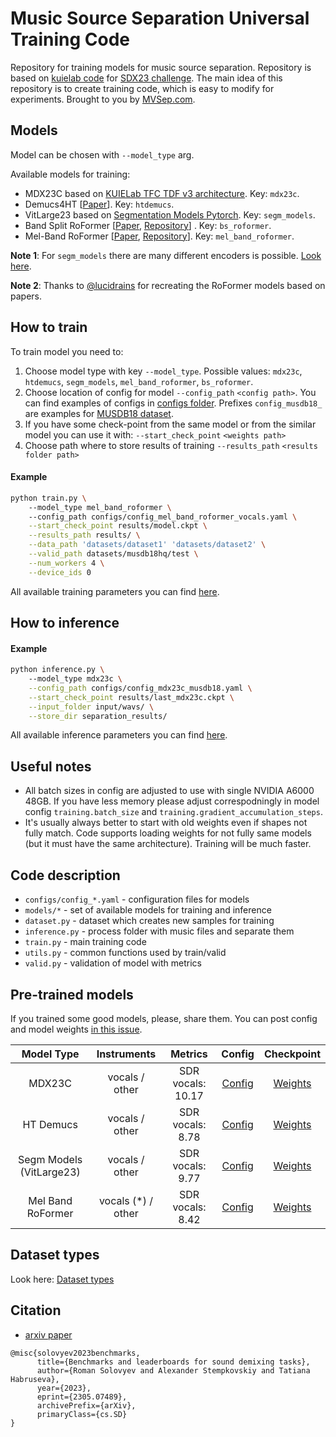 # Music Source Separation Universal Training Code

Repository for training models for music source separation. Repository is based on [kuielab code](https://github.com/kuielab/sdx23/tree/mdx_AB/my_submission/src) for [SDX23 challenge](https://github.com/kuielab/sdx23/tree/mdx_AB/my_submission/src). The main idea of this repository is to create training code, which is easy to modify for experiments. Brought to you by [MVSep.com](https://mvsep.com).

## Models

Model can be chosen with `--model_type` arg.

Available models for training:
* MDX23C based on [KUIELab TFC TDF v3 architecture](https://github.com/kuielab/sdx23/). Key: `mdx23c`.
* Demucs4HT [[Paper](https://arxiv.org/abs/2211.08553)]. Key: `htdemucs`.
* VitLarge23 based on [Segmentation Models Pytorch](https://github.com/qubvel/segmentation_models.pytorch). Key: `segm_models`. 
* Band Split RoFormer [[Paper](https://arxiv.org/abs/2309.02612), [Repository](https://github.com/lucidrains/BS-RoFormer)] . Key: `bs_roformer`. 
* Mel-Band RoFormer [[Paper](https://arxiv.org/abs/2310.01809), [Repository](https://github.com/lucidrains/BS-RoFormer)]. Key: `mel_band_roformer`.
 
 **Note 1**: For `segm_models` there are many different encoders is possible. [Look here](https://github.com/qubvel/segmentation_models.pytorch#encoders-).
 
 **Note 2**: Thanks to [@lucidrains](https://github.com/lucidrains) for recreating the RoFormer models based on papers.

## How to train

To train model you need to:

1) Choose model type with key `--model_type`. Possible values: `mdx23c`, `htdemucs`, `segm_models`, `mel_band_roformer`, `bs_roformer`.
2) Choose location of config for model `--config_path` `<config path>`. You can find examples of configs in [configs folder](configs/). Prefixes `config_musdb18_` are examples for [MUSDB18 dataset](https://sigsep.github.io/datasets/musdb.html).
3) If you have some check-point from the same model or from the similar model you can use it with: `--start_check_point` `<weights path>`
4) Choose path where to store results of training `--results_path` `<results folder path>`

#### Example
```bash
python train.py \ 
    --model_type mel_band_roformer \ 
    --config_path configs/config_mel_band_roformer_vocals.yaml \
    --start_check_point results/model.ckpt \
    --results_path results/ \
    --data_path 'datasets/dataset1' 'datasets/dataset2' \
    --valid_path datasets/musdb18hq/test \
    --num_workers 4 \
    --device_ids 0
```

All available training parameters you can find [here](https://github.com/ZFTurbo/Music-Source-Separation-Training/blob/main/train.py#L109).

## How to inference

#### Example

```bash
python inference.py \  
    --model_type mdx23c \
    --config_path configs/config_mdx23c_musdb18.yaml \
    --start_check_point results/last_mdx23c.ckpt \
    --input_folder input/wavs/ \
    --store_dir separation_results/
```

All available inference parameters you can find [here](https://github.com/ZFTurbo/Music-Source-Separation-Training/blob/main/inference.py#L54).

## Useful notes

* All batch sizes in config are adjusted to use with single NVIDIA A6000 48GB. If you have less memory please adjust correspodningly in model config `training.batch_size` and `training.gradient_accumulation_steps`.
* It's usually always better to start with old weights even if shapes not fully match. Code supports loading weights for not fully same models (but it must have the same architecture). Training will be much faster. 

## Code description

* `configs/config_*.yaml` - configuration files for models
* `models/*` - set of available models for training and inference 
* `dataset.py` - dataset which creates new samples for training
* `inference.py` - process folder with music files and separate them
* `train.py` - main training code
* `utils.py` - common functions used by train/valid 
* `valid.py` - validation of model with metrics


## Pre-trained models

If you trained some good models, please, share them. You can post config and model weights [in this issue](https://github.com/ZFTurbo/Music-Source-Separation-Training/issues/1).

| Model Type | Instruments | Metrics | Config | Checkpoint |
|:-------------:|:-------------:|:-----:|:-----:|:-----:|
| MDX23C | vocals / other | SDR vocals: 10.17 | [Config](https://github.com/ZFTurbo/Music-Source-Separation-Training/releases/download/v1.0.0/config_vocals_mdx23c.yaml) | [Weights](https://github.com/ZFTurbo/Music-Source-Separation-Training/releases/download/v1.0.0/model_vocals_mdx23c_sdr_10.17.ckpt) |
| HT Demucs | vocals / other | SDR vocals: 8.78 | [Config](https://github.com/ZFTurbo/Music-Source-Separation-Training/releases/download/v1.0.0/config_vocals_htdemucs.yaml) | [Weights](https://github.com/ZFTurbo/Music-Source-Separation-Training/releases/download/v1.0.0/model_vocals_htdemucs_sdr_8.78.ckpt) |
| Segm Models (VitLarge23) | vocals / other | SDR vocals: 9.77 | [Config](https://github.com/ZFTurbo/Music-Source-Separation-Training/releases/download/v1.0.0/config_vocals_segm_models.yaml) | [Weights](https://github.com/ZFTurbo/Music-Source-Separation-Training/releases/download/v1.0.0/model_vocals_segm_models_sdr_9.77.ckpt) |
| Mel Band RoFormer | vocals (*) / other | SDR vocals: 8.42 | [Config](https://github.com/ZFTurbo/Music-Source-Separation-Training/releases/download/v1.0.0/config_vocals_mel_band_roformer.yaml) | [Weights](https://github.com/ZFTurbo/Music-Source-Separation-Training/releases/download/v1.0.0/model_vocals_mel_band_roformer_sdr_8.42.ckpt) |

## Dataset types

Look here: [Dataset types](docs/dataset_types.md)

## Citation

* [arxiv paper](https://arxiv.org/abs/2305.07489)

```
@misc{solovyev2023benchmarks,
      title={Benchmarks and leaderboards for sound demixing tasks}, 
      author={Roman Solovyev and Alexander Stempkovskiy and Tatiana Habruseva},
      year={2023},
      eprint={2305.07489},
      archivePrefix={arXiv},
      primaryClass={cs.SD}
}
```